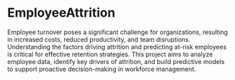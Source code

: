 # EmployeeAttrition

Employee turnover poses a significant challenge for organizations, resulting in increased costs, reduced productivity, and team disruptions. Understanding the factors driving attrition and predicting at-risk employees is critical for effective retention strategies. This project aims to analyze employee data, identify key drivers of attrition, and build predictive models to support proactive decision-making in workforce management.
